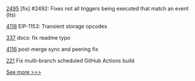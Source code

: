 
[2495](https://github.com/hyperledger/iroha/pull/2495) [fix] #2492: Fixes not all triggers being executed that match an event (lts)

[4118](https://github.com/hyperledger/besu/pull/4118) EIP-1153: Transient storage opcodes

[337](https://github.com/hyperledger-labs/fablo/pull/337) docs: fix readme typo

[4116](https://github.com/hyperledger/besu/pull/4116) post-merge sync and peering fix 

[221](https://github.com/hyperledger/fabric-sdk-java/pull/221) Fix multi-branch scheduled GitHub Actions build


[See more >>>](https://start-here.hyperledger.org/pull-requests)
